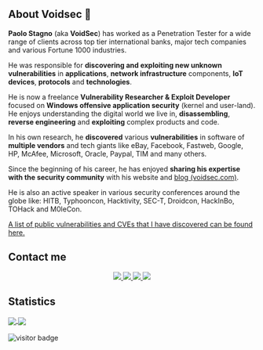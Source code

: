 ## About Voidsec 👋

**Paolo Stagno** (aka **VoidSec**) has worked as a Penetration Tester for a wide range of clients across top tier international banks, major tech companies and various Fortune 1000 industries.

He was responsible for **discovering and exploiting new unknown vulnerabilities** in **applications**, **network infrastructure** components, **IoT devices**, **protocols** and **technologies**.

He is now a freelance **Vulnerability Researcher & Exploit Developer** focused on **Windows offensive application security** (kernel and user-land). He enjoys understanding the digital world we live in, **disassembling**, **reverse engineering** and **exploiting** complex products and code.

In his own research, he **discovered** various **vulnerabilities** in software of **multiple vendors** and tech giants like eBay, Facebook, Fastweb, Google, HP, McAfee, Microsoft, Oracle, Paypal, TIM and many others.

Since the beginning of his career, he has enjoyed **sharing his expertise with the security community** with his website and [blog (voidsec.com)](https://voidsec.com). 

He is also an active speaker in various security conferences around the globe like: HITB, Typhooncon, Hacktivity, SEC-T, Droidcon, HackInBo, TOHack and M0leCon.

[A list of public vulnerabilities and CVEs that I have discovered can be found here.](https://voidsec.com/advisories/)

## Contact me
<p align="center">
  <a href="https://twitter.com/Void_Sec">
    <img src="https://img.shields.io/twitter/follow/Void_Sec?style=for-the-badge&label=%40Void_Sec&logo=twitter&logoColor=00AEFF&labelColor=black&color=7fff00">
  </a>
  <a href="https://www.linkedin.com/in/paolostagno/">
    <img src="https://img.shields.io/badge/-paolo stagno-blue?style=for-the-badge&logo=Linkedin&logoColor=00AEFF&labelColor=black&color=black">
  </a>
  <a href="mailto:voidsec@voidsec.com">
    <img src="https://img.shields.io/badge/voidsec@voidsec.com-0078D4?style=for-the-badge&logo=Microsoft-Outlook&logoColor=00AEFF&labelColor=black&color=black">
  </a>
  <a href="https://keybase.io/voidsec">
    <img src="https://img.shields.io/keybase/pgp/voidsec?style=for-the-badge&logoColor=00AEFF&labelColor=black&color=7fff00">
  </a>
</p>

## Statistics 
<a href="https://github.com/voidsec/voidsec">
  <img align="center" src="https://github-readme-stats.vercel.app/api?username=voidsec&count_private=true&show_icons=true&theme=chartreuse-dark" />
</a>
<a href="https://github.com/voidsec/voidsec">
  <img align="center" src="https://github-readme-stats.vercel.app/api/top-langs/?username=voidsec&layout=compact&theme=chartreuse-dark&langs_count=8" />
</a>
<br>
<br>
<img src="https://visitor-badge.laobi.icu/badge?page_id=voidsec.voidsec" alt="visitor badge"/>
